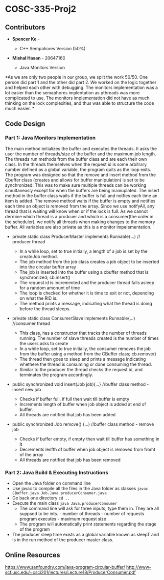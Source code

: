 # COSC-335-Proj2

## Contributors

* **Spencer Ke** - 

   - C++ Sempahores Version (50%) 
  
 
* **Mishal Hasan** - 20647160

    - Java Monitors Version 
    
*As we are only two people in our group, we split the work 50/50. One person did part 1 and the other did part 2. We worked on the logic together and helped each other with debugging. The monitors implementation was a lot easier than the semaphores implentation as pthreads was more complicated to use. The monitors implementation did not have as much thinking on the lock complexities, and thus was able to structure the code much easier. *

## Code Design 

### Part 1: Java Monitors Implementation 

The main method initializes the buffer and executes the threads. It asks the user the number of threads/size of the buffer and the maximum job length. The threads run methods from the buffer class and are each their own class. In the threads themselves when the request id is some arbitrary number defined as a global variable, the program quits as the loop exits. The program was designed so that the remove and insert method from the Cbuffer class (creates and allows for buffer manipulation) is set to be synchronized. This was to make sure multiple threads can be working simultaneosly except for when the buffers are being maniuplated. The insert method in the buffer class waits if the buffer is full and notfies each time an item is added. The remove method waits if the buffer is empty and notifies each time an object is removed from the array. Since we use notifyAll, any thread that is waiting will know when or if the lock is full. As we cannot dermine which thread is a prodcuer and which is a consumer(the order in the scheduler), we notify all threads when making changes to the memory buffer. All variables are also private as this is a monitor impelementation.  

  * private static class ProducerMaster implements Runnable{...) // producer thread 
     - In a while loop, set to true initially, a length of a job is set by the createJob method.  
     - The job method from the job class creates a job object to be inserted into the circular buffer array  
     - The job is inserted into the buffer using a cbuffer method that is synchronized; cb.insert()
     - The request id is incremented and the producer thread falls asleep for a random amonunt of time 
     - The loop is checked for whether it is time to exit or not, depending on what the RID is. 
     - The method prints a message, indicating what the thread is doing before the thread sleeps. 

  * private static class ConsumerSlave implements Runnable{...) //consumer thread 
    -  This class, has a constructor that tracks the number of threads running. The number of slave threads created is the number of times the users asks to create
    -  In a while loop, set to true initially, the consumer removes the job from the buffer using a method from the CBuffer class; cb.remove() 
    -  The thread then goes to sleep and prints a message indicating whethere the thread is consuming or done consuming the thread. 
    -  Similar to the producer the thread checks the request id, and terminates the program accordingly. 
    
  * public synchronized void insert(Job job){...} //buffer class method - insert new job 
    - Checks if buffer full, if full then wait till buffer is empty  
    - Increments length of buffer when job object is added at end of buffer. 
    - All threads are notified that job has been added 
    
   * public synchronized Job remove() {...) //buffer class method - remove job 
      - Checks if buffer empty, if empty then wait till buffer has something in it 
      - Decrements lenfth of buffer when job object is removed from fromt of the array 
      - All threads are notified that job has been removed 
    
  
  ### Part 2: Java Build & Executing Instructions 
  
  * Open the Java folder on command line 
  * Use javac to compile all the files in the Java folder as classes 
      ``` javac CBuffer.java Job.Java producerConsumer.java ```
  * Go back one directory 
       ```cd .. ```
  * Execute the main class 
      ``` java Java.producerConsumer ```
      - The command line will ask for three inputs, type them in. They are all suppsed to be ints. 
            - number of threads 
            - number of requests program executes
            - maximum request size
      - The program will automatically print statements regarding the stage of the program 
   * The producer sleep time exists as a global variable known as sleepT and is in the run method of the producer master class. 
 

## Online Resources 

https://www.sanfoundry.com/java-program-circular-buffer/
http://www-scf.usc.edu/~csci201/lectures/Lecture18/ProducerConsumer.pdf

